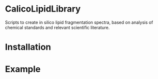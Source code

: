 # CalicoLipidLibrary
Scripts to create in silico lipid fragmentation spectra, based on analysis of chemical standards and relevant scientific literature.

# Installation

# Example
